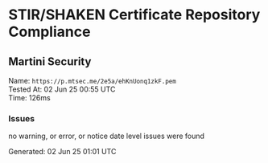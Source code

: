 # STIR/SHAKEN Certificate Repository Compliance

## Martini Security

Name: `https://p.mtsec.me/2e5a/ehKnUonq1zkF.pem`\
Tested At: 02 Jun 25 00:55 UTC\
Time: 126ms

### Issues

no warning, or error, or notice date level issues were found

Generated: 02 Jun 25 01:01 UTC